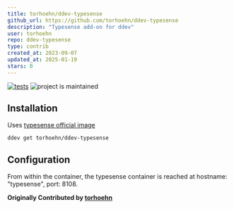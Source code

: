 ```yaml
---
title: torhoehn/ddev-typesense
github_url: https://github.com/torhoehn/ddev-typesense
description: "Typesense add-on for ddev"
user: torhoehn
repo: ddev-typesense
type: contrib
created_at: 2023-09-07
updated_at: 2025-01-19
stars: 0
---
```


[![tests](https://github.com/torhoehn/ddev-typesense/actions/workflows/tests.yml/badge.svg)](https://github.com/torhoehn/ddev-typesense/actions/workflows/tests.yml) ![project is maintained](https://img.shields.io/maintenance/yes/2024.svg)

## Installation

Uses [typesense official image](https://hub.docker.com/r/typesense/typesense/)

`ddev get torhoehn/ddev-typesense`

## Configuration

From within the container, the typesense container is reached at hostname: "typesense", port: 8108.

**Originally Contributed by [torhoehn](https://github.com/torhoehn)**


